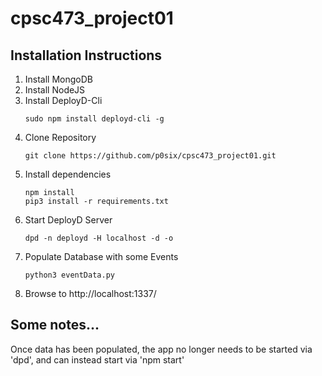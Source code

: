 # cpsc473_project01

## Installation Instructions

1. Install MongoDB
2. Install NodeJS
3. Install DeployD-Cli
    ```
    sudo npm install deployd-cli -g
    ```
3. Clone Repository
    ```
    git clone https://github.com/p0six/cpsc473_project01.git
    ```
4. Install dependencies
    ```
    npm install
    pip3 install -r requirements.txt
    ```
5. Start DeployD Server
    ```
    dpd -n deployd -H localhost -d -o
    ```
6. Populate Database with some Events
    ```
    python3 eventData.py
    ```
7. Browse to http://localhost:1337/

## Some notes...
Once data has been populated, the app no longer needs to be started via 'dpd', and can instead start via 'npm start'